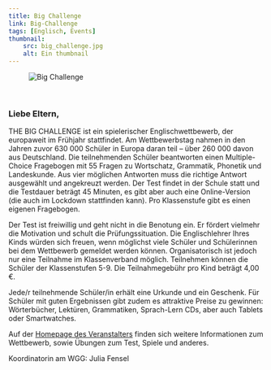```yaml
---
title: Big Challenge
link: Big-Challenge
tags: [Englisch, Events]
thumbnail: 
    src: big_challenge.jpg
    alt: Ein thumbnail
---
```


<figure>
    <img src="/images/big_challenge_banner.jpg" alt="Big Challenge" />
</figure>

<br>
<h3>
    Liebe Eltern,</h3>

<p>
    THE BIG CHALLENGE ist ein spielerischer Englischwettbewerb, der europaweit im Frühjahr stattfindet. Am
    Wettbewerbstag nahmen in den Jahren zuvor 630 000 Schüler in Europa daran teil – über 260 000 davon aus Deutschland.
    Die teilnehmenden Schüler beantworten einen Multiple-Choice Fragebogen mit 55 Fragen zu Wortschatz, Grammatik,
    Phonetik und Landeskunde. Aus vier möglichen Antworten muss die richtige Antwort ausgewählt und angekreuzt werden.
    Der Test findet in der Schule statt und die Testdauer beträgt 45 Minuten, es gibt aber auch eine Online-Version (die
    auch im Lockdown stattfinden kann). Pro Klassenstufe gibt es einen eigenen Fragebogen.
</p>

<p>
    Der Test ist freiwillig und geht nicht in die Benotung ein. Er fördert vielmehr die Motivation und schult die
    Prüfungssituation. Die Englischlehrer Ihres Kinds würden sich freuen, wenn möglichst viele Schüler und Schülerinnen
    bei dem Wettbewerb gemeldet werden können. Organisatorisch ist jedoch nur eine Teilnahme im Klassenverband möglich.
    Teilnehmen können die Schüler der Klassenstufen 5-9. Die Teilnahmegebühr pro Kind beträgt 4,00 €.
</p>

<p>
    Jede/r teilnehmende Schüler/in erhält eine Urkunde und ein Geschenk. Für Schüler mit guten Ergebnissen gibt zudem es
    attraktive Preise zu gewinnen: Wörterbücher, Lektüren, Grammatiken, Sprach-Lern CDs, aber auch Tablets oder
    Smartwatches.
</p>

<p>
    Auf der <a href="https://www.thebigchallenge.com/de/student/">Homepage des Veranstalters</a> finden sich weitere
    Informationen zum Wettbewerb, sowie Übungen zum Test, Spiele und anderes.
</p>

<p>
    Koordinatorin am WGG: Julia Fensel
</p>